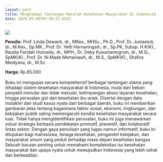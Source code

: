 ```yaml
---
layout: post
title: Menghadapi Tantangan Masalah Kesehatan Masyarakat di Indonesia
date: 2025-05-09T07:58:21.652Z
---
```

![](/images/uploads/screenshot-2025-05-09-145600.jpg)

**P﻿enulis:** Prof. Linda Dewanti, dr., MKes., MHSc., Ph.D.,
Prof. Dr. Juniastuti, dr., M.Kes., Sp.MK.,
Prof. Dr. Yetti Hernaningsih, dr., Sp.PK, Subsp. H.K(K).,
Raudia Faridah Humaidy, dr., MPH.,
Dr. Deby Kusumaningrum, dr., M.Si., SpMK(K).,
Prof. Dr. Ni Made Mertaniasih, dr., M.S., SpMK(K).,
Shafira Meidyana, dr., M.Sc.

**Harga:** Rp.85.000\
\
Buku ini mengupas secara komprehensif berbagai tantangan utama yang dihadapi sistem kesehatan masyarakat di Indonesia, mulai dari beban penyakit menular dan tidak menular, ketimpangan akses layanan kesehatan, hingga persoalan gizi dan kesehatan ibu-anak. Disertai dengan data mutakhir dan studi kasus nyata dari berbagai daerah, buku ini memberikan gambaran jelas tentang bagaimana faktor sosial, ekonomi, lingkungan, dan kebijakan publik saling memengaruhi kondisi kesehatan masyarakat secara luas.
	Tidak hanya mengidentifikasi persoalan, buku ini juga menawarkan solusi strategis berbasis pendekatan promotif, preventif, dan kolaboratif lintas sektor. Dengan gaya penulisan yang lugas namun informatif, buku ini ditujukan bagi mahasiswa, tenaga kesehatan, pengambil kebijakan, dan masyarakat umum yang peduli terhadap masa depan kesehatan bangsa. Sebuah bacaan penting untuk memahami kompleksitas isu kesehatan masyarakat dan upaya nyata untuk mewujudkan Indonesia yang lebih sehat dan berkeadilan.